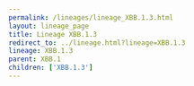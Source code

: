 ```yaml
---
permalink: /lineages/lineage_XBB.1.3.html
layout: lineage_page
title: Lineage XBB.1.3
redirect_to: ../lineage.html?lineage=XBB.1.3
lineage: XBB.1.3
parent: XBB.1
children: ['XBB.1.3']
---
```

